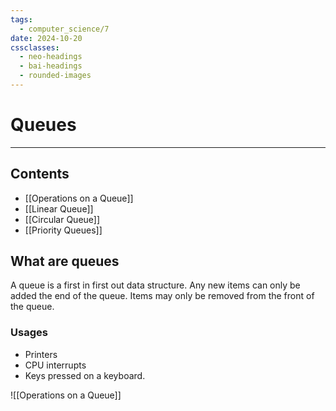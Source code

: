 ```yaml
---
tags:
  - computer_science/7
date: 2024-10-20
cssclasses:
  - neo-headings
  - bai-headings
  - rounded-images
---
```

# Queues

***
## Contents
- [[Operations on a Queue]]
- [[Linear Queue]]
- [[Circular Queue]]
- [[Priority Queues]]

## What are queues
A queue is a first in first out data structure. Any new items can only be added the end of the queue. Items may only be removed from the front of the queue.
### Usages
- Printers
- CPU interrupts
- Keys pressed on a keyboard.

![[Operations on a Queue]]